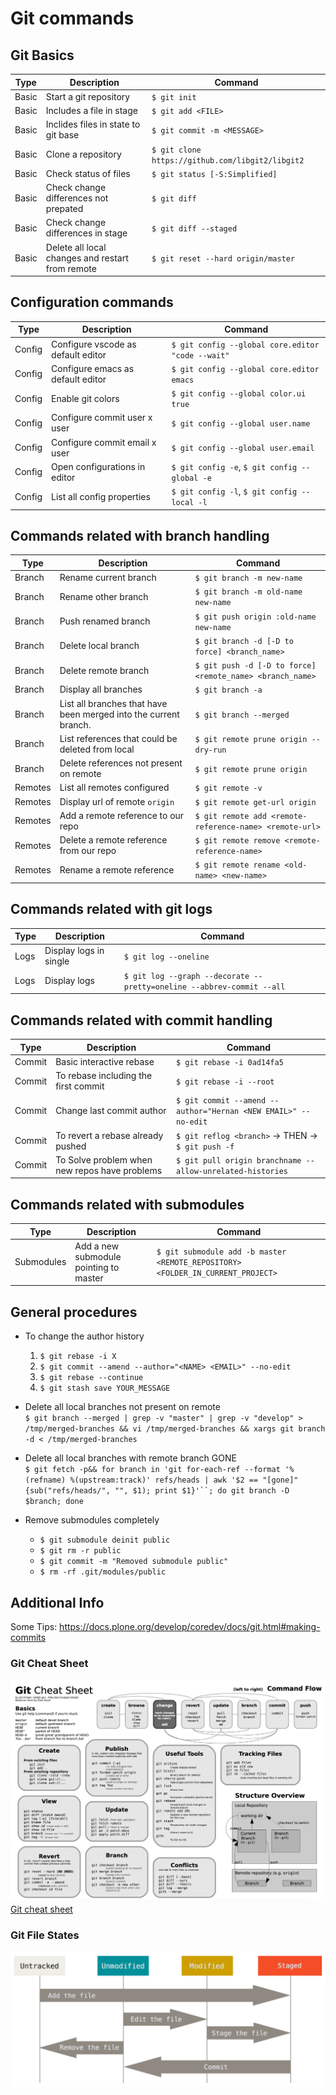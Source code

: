 # Git commands

## Git Basics
| Type  | Description                                      | Command                                          |
| ----- | ------------------------------------------------ | ------------------------------------------------ |
| Basic | Start a git repository                           | `$ git init`                                     |
| Basic | Includes a file in stage                         | `$ git add <FILE>`                               |
| Basic | Inclides files in state to git base              | `$ git commit -m <MESSAGE>`                      |
| Basic | Clone a repository                               | `$ git clone https://github.com/libgit2/libgit2` |
| Basic | Check status of files                            | `$ git status [-S:Simplified]`                   |
| Basic | Check change differences not prepated            | `$ git diff`                                     |
| Basic | Check change differences in stage                | `$ git diff --staged`                            |
| Basic | Delete all local changes and restart from remote | `$ git reset --hard origin/master`               |

## Configuration commands
| Type   | Description                        | Command                                           |
| ------ | ---------------------------------- | ------------------------------------------------- |
| Config | Configure vscode as default editor | `$ git config --global core.editor "code --wait"` |
| Config | Configure emacs as default editor  | `$ git config --global core.editor emacs`         |
| Config | Enable git colors                  | `$ git config --global color.ui true`             |
| Config | Configure commit user x user       | `$ git config --global user.name`                 |
| Config | Configure commit email x user      | `$ git config --global user.email`                |
| Config | Open configurations in editor      | `$ git config -e`, `$ git config --global -e`     |
| Config | List all config properties         | `$ git config -l`, `$ git config --local -l`      |

## Commands related with branch handling
| Type    | Description                                                      | Command                                                   |
| ------- | ---------------------------------------------------------------- | --------------------------------------------------------- |
| Branch  | Rename current branch                                            | `$ git branch -m new-name`                                |
| Branch  | Rename other branch                                              | `$ git branch -m old-name new-name`                       |
| Branch  | Push renamed branch                                              | `$ git push origin :old-name new-name`                    |
| Branch  | Delete local branch                                              | `$ git branch -d [-D to force] <branch_name>`             |
| Branch  | Delete remote branch                                             | `$ git push -d [-D to force] <remote_name> <branch_name>` |
| Branch  | Display all branches                                             | `$ git branch -a`                                         |
| Branch  | List all branches that have been merged into the current branch. | <code>$ git branch --merged</code>                        |
| Branch  | List references that could be deleted from local                 | `$ git remote prune origin --dry-run`                     |
| Branch  | Delete references not present on remote                          | `$ git remote prune origin`                               |
| Remotes | List all remotes configured                                      | `$ git remote -v `                                        |
| Remotes | Display url of remote `origin`                                   | `$ git remote get-url origin`                             |
| Remotes | Add a remote reference to our repo                               | `$ git remote add <remote-reference-name> <remote-url>`   |
| Remotes | Delete a remote reference from our repo                          | `$ git remote remove <remote-reference-name>`             |
| Remotes | Rename a remote reference                                        | `$ git remote rename <old-name> <new-name>`               |

## Commands related with git logs
| Type | Description            | Command                                                               |
| ---- | ---------------------- | --------------------------------------------------------------------- |
| Logs | Display logs in single | `$ git log --oneline`                                                 |
| Logs | Display logs           | `$ git log --graph --decorate --pretty=oneline --abbrev-commit --all` |

## Commands related with commit handling
| Type   | Description                                   | Command                                                        |
| ------ | --------------------------------------------- | -------------------------------------------------------------- |
| Commit | Basic interactive rebase                      | `$ git rebase -i 0ad14fa5`                                     |
| Commit | To rebase including the first commit          | `$ git rebase -i --root`                                       |
| Commit | Change last commit author                     | `$ git commit --amend --author="Hernan <NEW EMAIL>" --no-edit` |
| Commit | To revert a rebase already pushed             | `$ git reflog <branch>` -> THEN -> `$ git push -f`             |
| Commit | To Solve problem when new repos have problems | `$ git pull origin branchname --allow-unrelated-histories`     |

## Commands related with submodules
| Type       | Description                            | Command                                                                         |
| ---------- | -------------------------------------- | ------------------------------------------------------------------------------- |
| Submodules | Add a new submodule pointing to master | `$ git submodule add -b master <REMOTE_REPOSITORY> <FOLDER_IN_CURRENT_PROJECT>` |

## General procedures
- To change the author history  
  1. `$ git rebase -i X`
  1. `$ git commit --amend --author="<NAME> <EMAIL>" --no-edit`
  1. `$ git rebase --continue`
  1. `$ git stash save YOUR_MESSAGE`  
   
- Delete all local branches not present on remote  
     `$ git branch --merged | grep -v "master" | grep -v "develop" > /tmp/merged-branches && vi /tmp/merged-branches && xargs git branch -d < /tmp/merged-branches`

- Delete all local branches with remote branch GONE  
    `$ git fetch -p&& for branch in 'git for-each-ref --format '%(refname) %(upstream:track)' refs/heads | awk '$2 == "[gone]" {sub("refs/heads/", "", $1); print $1}'``; do git branch -D $branch; done`

- Remove submodules completely
  - `$ git submodule deinit public`
  - `$ git rm -r public`
  - `$ git commit -m "Removed submodule public"`
  - `$ rm -rf .git/modules/public`


## Additional Info
Some Tips: https://docs.plone.org/develop/coredev/docs/git.html#making-commits

### Git Cheat Sheet
![Git cheat sheet](./1.git-cheat-sheet.png)
[Git cheat sheet](./1.git-cheat-sheet.pdf)

### Git File States
![Git file status](./2.file-states.png)
